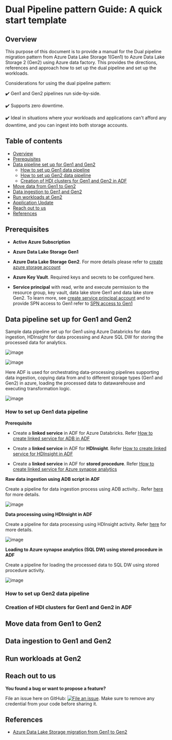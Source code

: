 Dual Pipeline pattern Guide: A quick start template
===================================================

## Overview

This purpose of this document is to provide a manual for the Dual pipeline migration pattern from Azure Data Lake Storage 1(Gen1) to Azure Data Lake Storage 2 (Gen2) using Azure data factory. This provides the directions, references and approach how to set up the dual pipeline and set up the workloads.

Considerations for using the dual pipeline pattern:

✔️ Gen1 and Gen2 pipelines run side-by-side.

✔️ Supports zero downtime.

✔️ Ideal in situations where your workloads and applications can't afford any downtime, and you can ingest into both storage accounts.

## Table of contents
   
 <!--ts-->
   * [Overview](#overview)
   * [Prerequisites](#prerequisites)
   * [Data pipeline set up for Gen1 and Gen2](#data-pipeline-set-up-for-gen1-and-gen2)
     * [How to set up Gen1 data pipeline](#how-to-set-up-gen1-data-pipeline)
     * [How to set up Gen2 data pipeline](#how-to-set-up-gen2-data-pipeline)
     * [Creation of HDI clusters for Gen1 and Gen2 in ADF](#creation-of-hdi-clusters-for-gen1-and-gen2-in-adf)
   * [Move data from Gen1 to Gen2](#move-data-from-gen1-to-gen2)
   * [Data ingestion to Gen1 and Gen2](#data-ingestion-to-gen1-and-gen2)
   * [Run workloads at Gen2](#run-workloads-at-gen2)
   * [Application Update](#application-update)
   * [Reach out to us](#reach-out-to-us)
   * [References](#references)
 <!--te-->
 
## Prerequisites
 
 * **Active Azure Subscription**

 * **Azure Data Lake Storage Gen1**

 * **Azure Data Lake Storage Gen2**. For more details please refer to [create azure storage account](https://docs.microsoft.com/en-us/azure/storage/common/storage-account-create?tabs=azure-portal) 

 * **Azure Key Vault**. Required keys and secrets to be configured here.

 * **Service principal** with read, write and execute permission to the resource group, key vault, data lake store Gen1 and data lake store Gen2. 
 To learn more, see [create service principal account](https://docs.microsoft.com/en-us/azure/active-directory/develop/howto-create-service-principal-portal) and to provide SPN access to Gen1 refer to [SPN access to Gen1](https://docs.microsoft.com/en-us/azure/data-lake-store/data-lake-store-service-to-service-authenticate-using-active-directory)

 
## Data pipeline set up for Gen1 and Gen2

 Sample data pipeline set up for Gen1 using Azure Databricks for data ingestion, HDInsight for data processing and Azure SQL DW for    storing the processed data for analytics. 
 
 ![image](https://user-images.githubusercontent.com/62353482/83429980-c2417a80-a3e9-11ea-9ab6-4d08b02b51b1.png)
 
 ![image](https://user-images.githubusercontent.com/62353482/83435523-477c5d80-a3f1-11ea-9288-a6f9063d81ec.png)

 
 Here ADF is used for orchestrating data-processing pipelines supporting data ingestion, copying data from and to different storage types (Gen1 and Gen2) in azure, loading the processed data to datawarehouse and executing transformation logic.
 
 ![image](https://user-images.githubusercontent.com/62353482/83435632-6b3fa380-a3f1-11ea-8639-dba1e217e044.png)


### How to set up Gen1 data pipeline

**Prerequisite**

 * Create a **linked service** in ADF for Azure Databricks. Refer [How to create linked service for ADB in ADF](https://docs.microsoft.com/en-us/azure/data-factory/transform-data-using-databricks-notebook#create-an-azure-databricks-linked-service)

 * Create a **linked service** in ADF for **HDInsight**. Refer [How to create linked service for HDInsight in ADF](https://docs.microsoft.com/en-us/azure/hdinsight/hdinsight-hadoop-create-linux-clusters-adf#create-an-azure-storage-linked-service)

 * Create a **linked service** in ADF for **stored procedure**. Refer [How to create linked service for Azure synapse analytics](https://docs.microsoft.com/en-us/azure/data-factory/load-azure-sql-data-warehouse#load-data-into-azure-synapse-analytics)
 
**Raw data ingestion using ADB script in ADF**

Create a pipeline for data ingestion process using ADB activity.. Refer [here](https://docs.microsoft.com/en-us/azure/data-factory/transform-data-using-databricks-notebook#create-a-pipeline) for more details.

![image](https://user-images.githubusercontent.com/62353482/83448158-63d6c500-a406-11ea-8a29-a1cdd514509c.png)

**Data processing using HDInsight in ADF**

Create a pipeline for data processing using HDInsight activity. Refer [here](https://docs.microsoft.com/en-us/azure/hdinsight/hdinsight-hadoop-create-linux-clusters-adf#create-a-pipeline) for more details.

![image](https://user-images.githubusercontent.com/62353482/83450714-a6020580-a40a-11ea-8c99-55c2c9a96104.png)

**Loading to Azure synapse analytics (SQL DW) using stored procedure in ADF**

Create a pipeline for loading the processed data to SQL DW using stored procedure activity. 

![image](https://user-images.githubusercontent.com/62353482/83453396-48bc8300-a40f-11ea-8c7d-886097bbc323.png)





### How to set up Gen2 data pipeline
 
### Creation of HDI clusters for Gen1 and Gen2 in ADF
 
 
 ## Move data from Gen1 to Gen2

 ## Data ingestion to Gen1 and Gen2
 
 ## Run workloads at Gen2
 
 ## Reach out to us

**You found a bug or want to propose a feature?**

 File an issue here on GitHub: [![File an issue](https://img.shields.io/badge/-Create%20Issue-6cc644.svg?logo=github&maxAge=31557600)](https://github.com/rukmani-msft/adlsgen1togen2migrationsamples/issues/new).
 Make sure to remove any credential from your code before sharing it.

## References

* [Azure Data Lake Storage migration from Gen1 to Gen2 ](https://docs.microsoft.com/en-us/azure/storage/blobs/data-lake-storage-migrate-gen1-to-gen2)
